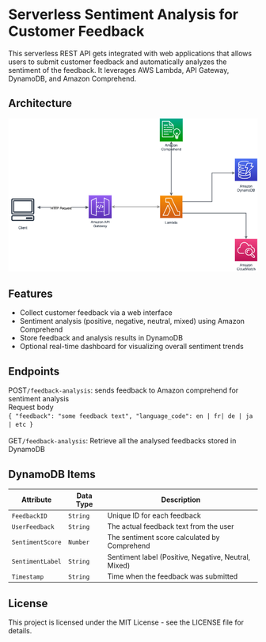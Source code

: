 # Serverless Sentiment Analysis for Customer Feedback
This serverless REST API gets integrated with  web applications that allows users to submit customer feedback and automatically analyzes the sentiment of the feedback. It leverages AWS Lambda, API Gateway, DynamoDB, and Amazon Comprehend.


## Architecture 
![architecture diagram](api-lambda-comprehend.drawio.png)


## Features
- Collect customer feedback via a web interface
- Sentiment analysis (positive, negative, neutral, mixed) using Amazon Comprehend
- Store feedback and analysis results in DynamoDB
- Optional real-time dashboard for visualizing overall sentiment trends


## Endpoints
POST`/feedback-analysis`: sends feedback to Amazon comprehend for sentiment analysis
<br>
Request body 
<br>
`
{
  "feedback": "some feedback text",
  "language_code": en | fr| de | ja | etc
}
`
<br><br>
GET`/feedback-analysis`: Retrieve all the analysed feedbacks stored in DynamoDB


## **DynamoDB Items**

| Attribute        | Data Type  | Description                                |
|------------------|------------|--------------------------------------------|
| `FeedbackID`     | `String`   | Unique ID for each feedback                |
| `UserFeedback`   | `String`   | The actual feedback text from the user     |
| `SentimentScore` | `Number`   | The sentiment score calculated by Comprehend |
| `SentimentLabel` | `String`   | Sentiment label (Positive, Negative, Neutral, Mixed) |
| `Timestamp`      | `String`   | Time when the feedback was submitted       |


## License
This project is licensed under the MIT License - see the LICENSE file for details.
